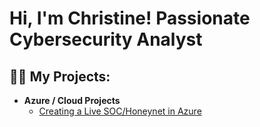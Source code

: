 <h1>Hi, I'm Christine!   Passionate Cybersecurity Analyst </h1>

<h2>👨‍💻 My Projects:</h2>

- <b>Azure / Cloud Projects</b>
  - [Creating a Live SOC/Honeynet in Azure](https://github.com/chrissy-ai/Cloud-SOC)




